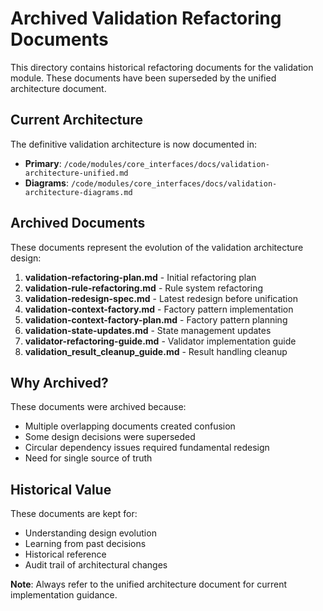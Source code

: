 # Archived Validation Refactoring Documents

This directory contains historical refactoring documents for the validation module. These documents have been superseded by the unified architecture document.

## Current Architecture

The definitive validation architecture is now documented in:
- **Primary**: `/code/modules/core_interfaces/docs/validation-architecture-unified.md`
- **Diagrams**: `/code/modules/core_interfaces/docs/validation-architecture-diagrams.md`

## Archived Documents

These documents represent the evolution of the validation architecture design:

1. **validation-refactoring-plan.md** - Initial refactoring plan
2. **validation-rule-refactoring.md** - Rule system refactoring
3. **validation-redesign-spec.md** - Latest redesign before unification
4. **validation-context-factory.md** - Factory pattern implementation
5. **validation-context-factory-plan.md** - Factory pattern planning
6. **validation-state-updates.md** - State management updates
7. **validator-refactoring-guide.md** - Validator implementation guide
8. **validation_result_cleanup_guide.md** - Result handling cleanup

## Why Archived?

These documents were archived because:
- Multiple overlapping documents created confusion
- Some design decisions were superseded
- Circular dependency issues required fundamental redesign
- Need for single source of truth

## Historical Value

These documents are kept for:
- Understanding design evolution
- Learning from past decisions
- Historical reference
- Audit trail of architectural changes

**Note**: Always refer to the unified architecture document for current implementation guidance.